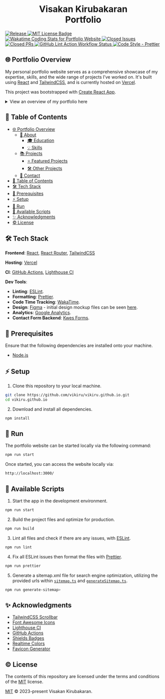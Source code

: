 <h1 align="center">Visakan Kirubakaran <br> Portfolio</h1>

<p align="left">
  <a href="https://github.com/vikiru/vikiru.github.io/releases">
    <img src="https://img.shields.io/github/v/release/vikiru/vikiru.github.io" alt="Release" />
  </a>
  <a href="https://github.com/vikiru/vikiru.github.io/blob/main/LICENSE">
    <img src="https://img.shields.io/badge/license-MIT-aqua" alt="MIT License Badge" />
  </a>
  <a href="https://wakatime.com/@vikiru/projects/fqvyqubpbg">
    <img src="https://wakatime.com/badge/user/5e62f99d-3a1e-4fd2-8f37-77919d626a67/project/018bcb76-aa73-40c9-acb6-f83f325c3cd4.svg"
         alt="Wakatime Coding Stats for Portfolio Website" />
  </a>
  <a href="https://github.com/vikiru/vikiru.github.io/issues?q=is%3Aissue+is%3Aclosed">
    <img src="https://img.shields.io/github/issues-closed/vikiru/vikiru.github.io" alt="Closed Issues" />
  </a>
  <a href="https://github.com/vikiru/vikiru.github.io/pulls?q=is%3Apr+is%3Aclosed">
    <img src="https://img.shields.io/github/issues-pr-closed/vikiru/vikiru.github.io?label=closed%20prs" alt="Closed PRs" />
  </a>
  <a href="https://github.com/vikiru/vikiru.github.io/actions/workflows/lint.yml">
    <img src="https://github.com/vikiru/vikiru.github.io/actions/workflows/lint.yml/badge.svg" alt="GitHub Lint Action Workflow Status" />
  </a>
  <a href="https://github.com/prettier/prettier">
    <img src="https://img.shields.io/badge/code_style-prettier-ff69b4.svg?style=flat-square" alt="Code Style - Prettier" />
  </a>
</p>

## 🌐 Portfolio Overview

<p>
  My personal portfolio website serves as a comprehensive showcase of my expertise, skills, and the wide range of projects I’ve worked on. It's built using <a href="https://react.dev/" target="_blank" rel="noopener noreferrer">React</a> and <a href="https://tailwindcss.com/" target="_blank" rel="noopener noreferrer">TailwindCSS</a>,
  and is currently hosted on <a href="https://vercel.com/" target="_blank" rel="noopener noreferrer">Vercel</a>.
</p>

<p>
  This project was bootstrapped with <a href="https://github.com/facebook/create-react-app" target="_blank" rel="noopener noreferrer">Create React App</a>.
</p>

<details closed>

<summary>View an overview of my portfolio here</summary>

### 📄 About

#### 🎓 Education

- **Bachelor of Engineering - BEng, Software Engineering**
  Carleton University (Sept 2018 - Apr 2023)

- **IBM Full Stack Software Developer Certificate**
  [Coursera](https://coursera.org/share/2c288e462af814df334a75f4e59cbfe6) (Oct 2023 - Nov 2023)

- **IBM DevOps and Software Engineering Certificate**
  [Coursera](https://coursera.org/share/ff5dc718cd4f17208f60c5004f079928) (Nov 2023 - Dec 2023)

#### 💡 Skills

- **Languages**: Java, Python, HTML, CSS, JavaScript, TypeScript
- **Frameworks**: Spring, JUnit5, Mocha, Express.js, React, React Router, Django, Flask
- **Libraries**: NumPy, SciPy, SimPy, Pandas, Sinon, Chai, DaisyUI
- **Tools**: Maven, Node.js, npm, pip, git, GitHub, GitHub Desktop, Postman
- **Database**: MySQL, SQLite, MongoDB, Prisma, Sequelize, Mongoose
- **DevOps**: CircleCI, GitHub Actions, Snyk
- **Editor/IDE**: VSCode, IntelliJ, Eclipse
- **Hosting**: GitHub Pages, Heroku, Render, Vercel, Firebase, Fl0, Surge.sh
- **OS**: Windows, Ubuntu

### 📚 Projects

#### ⭐ Featured Projects

<details closed>
<summary>View</summary>

- **Grocadex | Grocery Expenses and Expiry Tracker**

    - Technologies Used: `TypeScript`, `React Native`, `Expo`, `Gluestack UI`, `NativeWind`, `Zustand`, `Tanstack Query`, `Express`, `Passport`, `Prisma`, `PostgreSQL`
    - [GitHub Repo](https://github.com/vikiru/grocadex)
    - [Project Showcase](https://vikiru.vercel.app/projects/Grocadex)

- **Kelbrum | Anime Recommendation System**

    - Technologies Used: `Node.js`, `React`, `React Router`, `TailwindCSS`, `DaisyUI`, `Tensorflow.js`
    - [GitHub Repo](https://github.com/vikiru/kelbrum)
    - [Project Showcase](https://vikiru.vercel.app/projects/Kelbrum)

- **Parseum | Markdown Editor and Parser**

    - Technologies Used: `Node.js`, `Peggy.js`, `React`, `TailwindCSS`, `DaisyUI`
    - [GitHub Repo](https://github.com/vikiru/parseum)
    - [Project Showcase](https://vikiru.vercel.app/projects/Parseum)

- **RESTasaurus | Dinosaur REST API**

    - Technologies Used: `Express.js`, `MongoDB`, `Mongoose`, `Sinon`, `Mocha`, `Chai`
    - [GitHub Repo](https://github.com/vikiru/restasaurus)
    - [Project Showcase](https://vikiru.vercel.app/projects/RESTasaurus)

- **Urvo | Multi-purpose Discord Bot**

    - Technologies Used: `Node.js`, `discord.js`, `SQLite`, `Sequelize`, `Mocha`, `Chai`
    - [GitHub Repo](https://github.com/vikiru/Urvo)
    - [Project Showcase](https://vikiru.vercel.app/projects/Urvo)

- **CodeSmell | Static Analysis Tool**
    - Technologies Used: `Java`, `Maven`, `JUnit`, `Python`, `JavaFX WebView`, `HTML`, `CSS`, `JavaScript`
    - [GitHub Repo](https://github.com/vikiru/CodeSmell)
    - [Project Showcase](https://vikiru.vercel.app/projects/CodeSmell)

</details>

#### 🛠️ Other Projects

<details closed>
<summary>View</summary>

- **Portfolio Website**

    - Technologies Used: `React`, `React Router`, `TailwindCSS`
    - [GitHub Repo](https://github.com/vikiru/vikiru.github.io)
    - [Project Showcase](https://vikiru.vercel.app/projects/Portfolio)

- **discrete-sim | Manufacturing Facility Simulation**

    - Technologies Used: `Python`, `NumPy`, `SciPy`, `SimPy`
    - [GitHub Repo](https://github.com/vikiru/discrete-sim)
    - [Project Showcase](https://vikiru.vercel.app/projects/discrete-sim)

- **Mini-SurveyMonkey | Spring Boot CRUD Web App**

    - Technologies Used: `Java`, `Maven`, `Spring Boot`, `Thymeleaf`, `JUnit`, `HTML`, `CSS`, `JavaScript`
    - [GitHub Repo](https://github.com/vikiru/Mini-SurveyMonkey)
    - [Project Showcase](https://vikiru.vercel.app/projects/Mini-SurveyMonkey)

- **Elevator Simulator | Threads and UDP**

    - Technologies Used: `Java`, `Maven`, `JUnit`
    - GitHub Repo: `private`
    - [Project Showcase](https://vikiru.vercel.app/projects/Elevator-Simulator)

- **Digital Risk | MVC Swing Game**
    - Technologies Used: `Java`, `Maven`, `JUnit`, `Swing`
    - [GitHub Repo](https://github.com/flavji/digitalRisk)
    - [Project Showcase](https://vikiru.vercel.app/projects/digitalRisk)

</details>

### 📧 Contact

 <p align="left">
  <a href="https://www.linkedin.com/in/viskirubakaran/">
    <img src="https://img.shields.io/badge/LinkedIn-0077B5?style=for-the-badge&logo=linkedin&logoColor=white">
  </a>
  <a href="https://github.com/vikiru">
    <img src="https://img.shields.io/badge/GitHub-100000?style=for-the-badge&logo=github&logoColor=white">
  </a>
</p>

</details>

## 📖 Table of Contents

- [🌐 Portfolio Overview](#-portfolio-overview)
    - [📄 About](#-about)
        - [🎓 Education](#-education)
        - [💡 Skills](#-skills)
    - [📚 Projects](#-projects)
        - [⭐ Featured Projects](#-featured-projects)
        - [🛠️ Other Projects](#️-other-projects)
    - [📧 Contact](#-contact)
- [📖 Table of Contents](#-table-of-contents)
- [🛠️ Tech Stack](#️-tech-stack)
- [📝 Prerequisites](#-prerequisites)
- [⚡ Setup](#-setup)
- [🚀 Run](#-run)
- [📜 Available Scripts](#-available-scripts)
- [✨ Acknowledgments](#-acknowledgments)
- [©️ License](#️-license)

## 🛠️ Tech Stack

**Frontend**: [React](https://react.dev/), [React Router](https://reactrouter.com/en/main), [TailwindCSS](https://tailwindcss.com/)

**Hosting**: [Vercel](https://vercel.com/)

**CI**: [GitHub Actions](https://github.com/features/actions), [Lighthouse CI](https://github.com/GoogleChrome/lighthouse-ci)

**Dev Tools**:

- **Linting**: [ESLint](https://eslint.org/).
- **Formatting**: [Prettier](https://prettier.io/).
- **Code Time Tracking**: [WakaTime](https://wakatime.com/).
- **Design**: [Figma](https://www.figma.com/) - initial design mockup files can be seen [here](https://www.figma.com/file/eFWKPcabJAf7FLOdOXd5d6/Portfolio-Website?type=design&t=HThRE3vIBx3VTIwe-6).
- **Analytics**: [Google Analytics](https://marketingplatform.google.com/about/analytics/).
- **Contact Form Backend**: [Kwes Forms](https://kwesforms.com/).

## 📝 Prerequisites

Ensure that the following dependencies are installed onto your machine.

- [Node.js](https://nodejs.org/en/download)

## ⚡ Setup

1. Clone this repository to your local machine.

```bash
git clone https://github.com/vikiru/vikiru.github.io.git
cd vikiru.github.io
```

2. Download and install all dependencies.

```bash
npm install
```

## 🚀 Run

The portfolio website can be started locally via the following command:

```bash
npm run start
```

Once started, you can access the website locally via:

```bash
http://localhost:3000/
```

## 📜 Available Scripts

1. Start the app in the development environment.

```bash
npm run start
```

2. Build the project files and optimize for production.

```bash
npm run build
```

3. Lint all files and check if there are any issues, with [ESLint](https://eslint.org/).

```bash
npm run lint
```

4. Fix all ESLint issues then format the files with [Prettier](https://prettier.io/).

```bash
npm run prettier
```

5. Generate a sitemap.xml file for search engine optimization, utilizing the provided urls within [`sitemap.ts`](./src/assets/data/sitemap.ts) and [`generateSitemap.ts`](./src/scripts/generateSitemap.ts).

```bash
npm run generate-sitemap>
```

## ✨ Acknowledgments

- [TailwindCSS Scrollbar](https://github.com/adoxography/tailwind-scrollbar)
- [Font Awesome Icons](https://fontawesome.com/)
- [Lighthouse CI](https://github.com/GoogleChrome/lighthouse-ci)
- [GitHub Actions](https://github.com/features/actions)
- [Shields Badges](https://github.com/badges/shields)
- [Realtime Colors](https://github.com/juxtopposed/realtimecolors)
- [Favicon Generator](https://favicon.io/favicon-generator/)

## ©️ License

The contents of this repository are licensed under the terms and conditions of the [MIT](https://choosealicense.com/licenses/mit/) license.

[MIT](LICENSE) &copy; 2023-present Visakan Kirubakaran.
